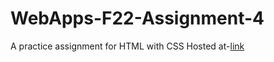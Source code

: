 # WebApps-F22-Assignment-4
A practice assignment for HTML with CSS
Hosted at-[link](https://44-563-web-apps-f22.github.io/44563-webapps-assignment-4-Lakshmikalyani99.github.io/opera.html)
